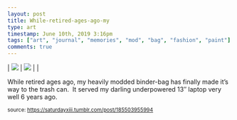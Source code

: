 ```yaml
---
layout: post
title: While-retired-ages-ago-my
type: art
timestamp: June 10th, 2019 3:16pm
tags: ["art", "journal", "memories", "mod", "bag", "fashion", "paint"]
comments: true
---
```


| <img src="https://saturdayxiii.github.io/media/185503955994_0.jpg"/> | <img src="https://saturdayxiii.github.io/media/185503955994_1.jpg"/> |  |

While retired ages ago, my heavily modded binder-bag has finally made it’s way to the trash can.  It served my darling underpowered 13″ laptop very well 6 years ago.
 
  
<small>source: https://saturdayxiii.tumblr.com/post/185503955994</small>